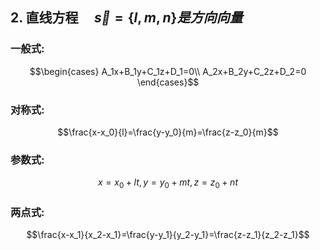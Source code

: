## 2. 直线方程$\quad \vec{s}=\{l,m,n\}是方向向量$
### 一般式:
$$\begin{cases}
A_1x+B_1y+C_1z+D_1=0\\
A_2x+B_2y+C_2z+D_2=0
\end{cases}$$

### 对称式:
$$\frac{x-x_0}{l}=\frac{y-y_0}{m}=\frac{z-z_0}{m}$$

### 参数式:
$$x=x_0+lt, y=y_0+mt, z=z_0+nt$$

### 两点式:
$$\frac{x-x_1}{x_2-x_1}=\frac{y-y_1}{y_2-y_1}=\frac{z-z_1}{z_2-z_1}$$
